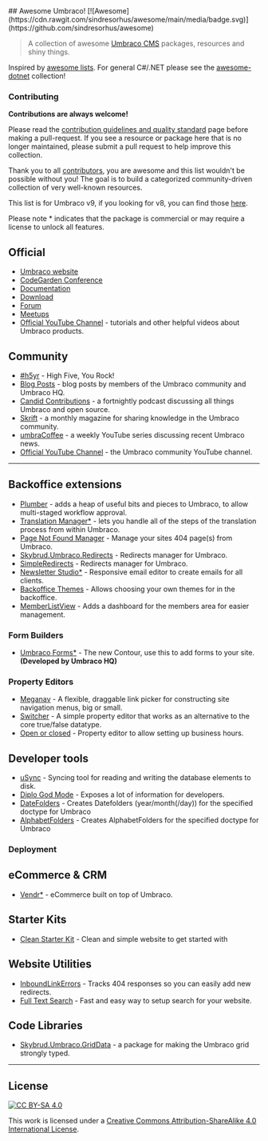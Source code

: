 <div class="github-widget" data-repo="umbraco-community/awesome-umbraco"></div>
<script async src="https://pagead2.googlesyndication.com/pagead/js/adsbygoogle.js"></script><ins class="adsbygoogle" style="display:block" data-ad-client="ca-pub-6890694312814945" data-ad-slot="5473692530" data-ad-format="auto"  data-full-width-responsive="true"></ins><script>(adsbygoogle = window.adsbygoogle || []).push({});</script>
## Awesome Umbraco! [![Awesome](https://cdn.rawgit.com/sindresorhus/awesome/main/media/badge.svg)](https://github.com/sindresorhus/awesome)

> A collection of awesome [Umbraco CMS](https://github.com/umbraco/Umbraco-CMS/) packages, resources and shiny things.

Inspired by [awesome lists](https://github.com/sindresorhus/awesome). For general C#/.NET please see the [awesome-dotnet](https://github.com/quozd/awesome-dotnet/) collection!

### Contributing

**Contributions are always welcome!** 

Please read the [contribution guidelines and quality standard](https://github.com/umbraco-community/awesome-umbraco/blob/master/CONTRIBUTING.md) page before making a pull-request. If you see a resource or package here that is no longer maintained, please submit a pull request to help improve this collection.

Thank you to all [contributors](https://github.com/umbraco-community/awesome-umbraco/graphs/contributors), you are awesome and this list wouldn't be possible without you! The goal is to build a categorized community-driven collection of very well-known resources.

This list is for Umbraco v9, if you looking for v8, you can find those [here](https://github.com/umbraco-community/awesome-umbraco/blob/master/UMBRACO-V8.md).


Please note * indicates that the package is commercial or may require a license to unlock all features.

## Official

* [Umbraco website](https://umbraco.com)
* [CodeGarden Conference](https://codegarden20.com/)
* [Documentation](https://our.umbraco.com/documentation/)
* [Download](https://our.umbraco.com/download/)
* [Forum](https://our.umbraco.com/forum/)
* [Meetups](https://www.meetup.com/pro/umbraco)
* [Official YouTube Channel](https://www.youtube.com/umbracohq) - tutorials and other helpful videos about Umbraco products.

## Community

* [#h5yr](https://h5yr.com/) - High Five, You Rock!
* [Blog Posts](https://our.umbraco.com/community/blog-posts/) - blog posts by members of the Umbraco community and Umbraco HQ.
* [Candid Contributions](https://candidcontributions.com/) - a fortnightly podcast discussing all things Umbraco and open source.
* [Skrift](https://skrift.io/) - a monthly magazine for sharing knowledge in the Umbraco community.
* [umbraCoffee](https://www.youtube.com/umbracoffee) - a weekly YouTube series discussing recent Umbraco news.
* [Official YouTube Channel](https://www.youtube.com/c/umbracocommunity/) - the Umbraco community YouTube channel.

---

## Backoffice extensions

* [Plumber](https://our.umbraco.com/packages/backoffice-extensions/plumber-workflow-for-umbraco/) - adds a heap of useful bits and pieces to Umbraco, to allow multi-staged workflow approval.
* [Translation Manager*](https://our.umbraco.com/packages/backoffice-extensions/translation-manager/) - lets you handle all of the steps of the translation process from within Umbraco.
* [Page Not Found Manager](https://our.umbraco.com/packages/backoffice-extensions/hot-chilli-page-not-found-manager) - Manage your sites 404 page(s) from Umbraco.
* [Skybrud.Umbraco.Redirects](https://our.umbraco.com/packages/website-utilities/skybrud-redirects/) - Redirects manager for Umbraco.
* [SimpleRedirects](https://our.umbraco.com/packages/backoffice-extensions/simpleredirects/) - Redirects manager for Umbraco.
* [Newsletter Studio*](https://our.umbraco.com/packages/backoffice-extensions/newsletter-studio-the-email-studio/) - Responsive email editor to create emails for all clients.
* [Backoffice Themes](https://our.umbraco.com/packages/backoffice-extensions/backoffice-themes/) - Allows choosing your own themes for in the backoffice.
* [MemberListView](https://our.umbraco.com/packages/backoffice-extensions/memberlistview/) - Adds a dashboard for the members area for easier management.

### Form Builders

* [Umbraco Forms*](https://umbraco.com/products/umbraco-forms/) - The new Contour, use this to add forms to your site. **(Developed by Umbraco HQ)**

### Property Editors

* [Meganav](https://our.umbraco.com/packages/backoffice-extensions/umbnav/) - A flexible, draggable link picker for constructing site navigation menus, big or small.
* [Switcher](https://our.umbraco.org/projects/backoffice-extensions/switcher/) - A simple property editor that works as an alternative to the core true/false datatype.
* [Open or closed](https://our.umbraco.com/packages/backoffice-extensions/open-or-closed/) - Property editor to allow setting up business hours.

## Developer tools

* [uSync](https://our.umbraco.org/projects/developer-tools/usync/) - Syncing tool for reading and writing the database elements to disk.
* [Diplo God Mode](https://our.umbraco.com/packages/developer-tools/diplo-god-mode/) - Exposes a lot of information for developers.
* [DateFolders](https://our.umbraco.com/packages/developer-tools/datefolders/) - Creates Datefolders (year/month(/day)) for the specified doctype for Umbraco
* [AlphabetFolders](https://our.umbraco.com/packages/developer-tools/alphabetfolders/) - Creates AlphabetFolders for the specified doctype for Umbraco

### Deployment


## eCommerce &amp; CRM

* [Vendr*](https://vendr.net/) - eCommerce built on top of Umbraco.

## Starter Kits

* [Clean Starter Kit](https://our.umbraco.com/packages/starter-kits/clean-starter-kit/) - Clean and simple website to get started with

## Website Utilities

* [InboundLinkErrors](https://our.umbraco.com/packages/website-utilities/inbound-link-errors/) - Tracks 404 responses so you can easily add new redirects.
* [Full Text Search](https://our.umbraco.com/packages/website-utilities/full-text-search-for-umbraco/) - Fast and easy way to setup search for your website.

## Code Libraries

* [Skybrud.Umbraco.GridData](https://our.umbraco.org/projects/developer-tools/skybrudumbracogriddata/) - a package for making the Umbraco grid strongly typed.


---

## License

[![CC BY-SA 4.0](https://i.creativecommons.org/l/by-sa/4.0/88x31.png)](http://creativecommons.org/licenses/by-sa/4.0/)

This work is licensed under a [Creative Commons Attribution-ShareAlike 4.0 International License](http://creativecommons.org/licenses/by-sa/4.0/).